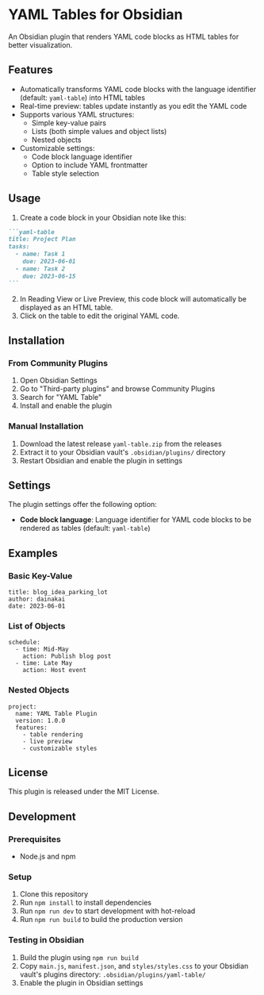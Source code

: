 # YAML Tables for Obsidian

An Obsidian plugin that renders YAML code blocks as HTML tables for better visualization.

## Features

- Automatically transforms YAML code blocks with the language identifier (default: `yaml-table`) into HTML tables
- Real-time preview: tables update instantly as you edit the YAML code
- Supports various YAML structures:
  - Simple key-value pairs
  - Lists (both simple values and object lists)
  - Nested objects
- Customizable settings:
  - Code block language identifier
  - Option to include YAML frontmatter
  - Table style selection

## Usage

1. Create a code block in your Obsidian note like this:

````markdown
```yaml-table
title: Project Plan
tasks:
  - name: Task 1
    due: 2023-06-01
  - name: Task 2
    due: 2023-06-15
```
````

2. In Reading View or Live Preview, this code block will automatically be displayed as an HTML table.
3. Click on the table to edit the original YAML code.

## Installation

### From Community Plugins
1. Open Obsidian Settings
2. Go to "Third-party plugins" and browse Community Plugins
3. Search for "YAML Table"
4. Install and enable the plugin

### Manual Installation
1. Download the latest release `yaml-table.zip` from the releases
2. Extract it to your Obsidian vault's `.obsidian/plugins/` directory
3. Restart Obsidian and enable the plugin in settings

## Settings

The plugin settings offer the following option:

- **Code block language**: Language identifier for YAML code blocks to be rendered as tables (default: `yaml-table`)

## Examples

### Basic Key-Value

```yaml-table
title: blog_idea_parking_lot
author: dainakai
date: 2023-06-01
```

### List of Objects

```yaml-table
schedule:
  - time: Mid-May
    action: Publish blog post
  - time: Late May
    action: Host event
```

### Nested Objects

```yaml-table
project:
  name: YAML Table Plugin
  version: 1.0.0
  features:
    - table rendering
    - live preview
    - customizable styles
```

## License

This plugin is released under the MIT License.

## Development

### Prerequisites
- Node.js and npm

### Setup
1. Clone this repository
2. Run `npm install` to install dependencies
3. Run `npm run dev` to start development with hot-reload
4. Run `npm run build` to build the production version

### Testing in Obsidian
1. Build the plugin using `npm run build`
2. Copy `main.js`, `manifest.json`, and `styles/styles.css` to your Obsidian vault's plugins directory:
   `.obsidian/plugins/yaml-table/`
3. Enable the plugin in Obsidian settings
